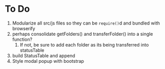 # To Do

1. Modularize all src/js files so they can be `require()`d and bundled with browserify
2. perhaps consolidate getFolders() and transferFolder() into a single function?
    1. If not, be sure to add each folder as its being transferred into statusTable
3. build StatusTable and append
4. Style modal popup with bootstrap